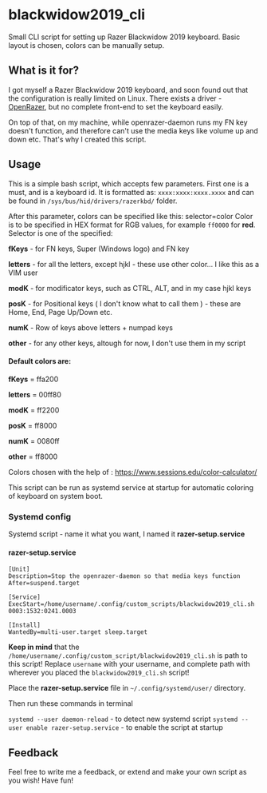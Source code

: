 # blackwidow2019_cli
Small CLI script for setting up Razer Blackwidow 2019 keyboard. Basic layout is chosen, colors can be manually setup.

## What is it for?
I got myself a Razer Blackwidow 2019 keyboard, and soon found out that the configuration is really limited on Linux.
There exists a driver - [OpenRazer](https://openrazer.github.io), but no complete front-end to set the keyboard easily.

On top of that, on my machine, while openrazer-daemon runs my FN key doesn't function, and therefore can't use the media keys like volume up and down etc.
That's why I created this script.

## Usage

This is a simple bash script, which accepts few parameters. First one is a must, and is a keyboard id.
It is formatted as: ```xxxx:xxxx:xxxx.xxxx``` and can be found in ```/sys/bus/hid/drivers/razerkbd/``` folder.

After this parameter, colors can be specified like this: selector=color
Color is to be specified in HEX format for RGB values, for example ```ff0000``` for **red**.
Selector is one of the specified:

**fKeys** - for FN keys, Super (Windows logo) and FN key

**letters** - for all the letters, except hjkl - these use other color... I like this as a VIM user

**modK** - for modificator keys, such as CTRL, ALT, and in my case hjkl keys

**posK** - for Positional keys ( I don't know what to call them ) - these are Home, End, Page Up/Down etc.

**numK** - Row of keys above letters + numpad keys

**other** - for any other keys, altough for now, I don't use them in my script


#### Default colors are:
**fKeys** = ffa200

**letters** = 00ff80

**modK** = ff2200

**posK** = ff8000

**numK** = 0080ff

**other** = ff8000


Colors chosen with the help of : https://www.sessions.edu/color-calculator/

This script can be run as systemd service at startup for automatic coloring of keyboard on system boot.

### Systemd config

Systemd script - name it what you want, I named it **razer-setup.service**

#### razer-setup.service
```
[Unit]
Description=Stop the openrazer-daemon so that media keys function
After=suspend.target

[Service]
ExecStart=/home/username/.config/custom_scripts/blackwidow2019_cli.sh 0003:1532:0241.0003

[Install]
WantedBy=multi-user.target sleep.target

```

**Keep in mind** that the ```/home/username/.config/custom_script/blackwidow2019_cli.sh``` is path to this script! Replace ```username``` with your username, and complete path with wherever you placed the ```blackwidow2019_cli.sh``` script!

Place the **razer-setup.service** file in ```~/.config/systemd/user/``` directory.

Then run these commands in terminal

```systemd --user daemon-reload``` - to detect new systemd script
```systemd --user enable razer-setup.service``` - to enable the script at startup

## Feedback

Feel free to write me a feedback, or extend and make your own script as you wish!
Have fun!
